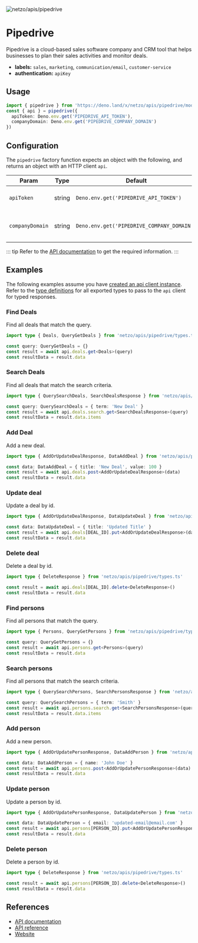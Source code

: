 <img src="https://raw.githubusercontent.com/netzo/netzo/main/assets/apis/pipedrive.svg" alt="netzo/apis/pipedrive" class="mb-5 w-75px">

# Pipedrive

Pipedrive is a cloud-based sales software company and CRM tool that helps businesses to plan their sales activities and monitor deals.

- **labels:** `sales`, `marketing`, `communication/email`, `customer-service`
- **authentication:** `apiKey`

## Usage

```ts
import { pipedrive } from 'https://deno.land/x/netzo/apis/pipedrive/mod.ts'
const { api } = pipedrive({
  apiToken: Deno.env.get('PIPEDRIVE_API_TOKEN'),
  companyDomain: Deno.env.get('PIPEDRIVE_COMPANY_DOMAIN')
})
```

## Configuration

The `pipedrive` factory function expects an object with the following, and returns an object with an HTTP client `api`.

| Param           | Type   | Default                                    | Description                                  |
|-----------------|--------|--------------------------------------------|----------------------------------------------|
| `apiToken`      | string | `Deno.env.get('PIPEDRIVE_API_TOKEN')`      | the API token to use for authentication      |
| `companyDomain` | string | `Deno.env.get('PIPEDRIVE_COMPANY_DOMAIN')` | the company domain to use for authentication |


::: tip Refer to the [API documentation](https://pipedrive.readme.io/docs/getting-started) to get the required information.
:::

## Examples

The following examples assume you have [created an api client instance](#usage). Refer to the [type definitions](https://deno.land/x/netzo/apis/pipedrive/types.ts) for all exported types to pass to the `api` client for typed responses.

### Find Deals

Find all deals that match the query.

```ts
import type { Deals, QueryGetDeals } from 'netzo/apis/pipedrive/types.ts'

const query: QueryGetDeals = {}
const result = await api.deals.get<Deals>(query)
const resultData = result.data
```

### Search Deals

Find all deals that match the search criteria.

```ts
import type { QuerySearchDeals, SearchDealsResponse } from 'netzo/apis/pipedrive/types.ts'

const query: QuerySearchDeals = { term: 'New Deal' }
const result = await api.deals.search.get<SearchDealsResponse>(query)
const resultData = result.data.items
```

### Add Deal

Add a new deal.

```ts
import type { AddOrUpdateDealResponse, DataAddDeal } from 'netzo/apis/pipedrive/types.ts'

const data: DataAddDeal = { title: 'New Deal', value: 100 }
const result = await api.deals.post<AddOrUpdateDealResponse>(data)
const resultData = result.data
```

### Update deal

Update a deal by id.

```ts
import type { AddOrUpdateDealResponse, DataUpdateDeal } from 'netzo/apis/pipedrive/types.ts'

const data: DataUpdateDeal = { title: 'Updated Title' }
const result = await api.deals[DEAL_ID].put<AddOrUpdateDealResponse>(data)
const resultData = result.data
```

### Delete deal

Delete a deal by id.

```ts
import type { DeleteResponse } from 'netzo/apis/pipedrive/types.ts'

const result = await api.deals[DEAL_ID].delete<DeleteResponse>()
const resultData = result.data
```

### Find persons

Find all persons that match the query.

```ts
import type { Persons, QueryGetPersons } from 'netzo/apis/pipedrive/types.ts'

const query: QueryGetPersons = {}
const result = await api.persons.get<Persons>(query)
const resultData = result.data
```

### Search persons

Find all persons that match the search criteria.

```ts
import type { QuerySearchPersons, SearchPersonsResponse } from 'netzo/apis/pipedrive/types.ts'

const query: QuerySearchPersons = { term: 'Smith' }
const result = await api.persons.search.get<SearchPersonsResponse>(query)
const resultData = result.data.items
```

### Add person

Add a new person.

```ts
import type { AddOrUpdatePersonResponse, DataAddPerson } from 'netzo/apis/pipedrive/types.ts'

const data: DataAddPerson = { name: 'John Doe' }
const result = await api.persons.post<AddOrUpdatePersonResponse>(data)
const resultData = result.data
```

### Update person

Update a person by id.

```ts
import type { AddOrUpdatePersonResponse, DataUpdatePerson } from 'netzo/apis/pipedrive/types.ts'

const data: DataUpdatePerson = { email: 'updated-email@email.com' }
const result = await api.persons[PERSON_ID].put<AddOrUpdatePersonResponse>(data)
const resultData = result.data
```

### Delete person

Delete a person by id.

```ts
import type { DeleteResponse } from 'netzo/apis/pipedrive/types.ts'

const result = await api.persons[PERSON_ID].delete<DeleteResponse>()
const resultData = result.data
```

## References

- [API documentation](https://pipedrive.readme.io/docs/getting-started)
- [API reference](https://developers.pipedrive.com/docs/api/v1/)
- [Website](https://pipedrive.com/)
